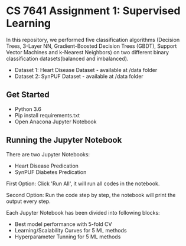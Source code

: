 # CS 7641 Assignment 1: Supervised Learning

In this repository, we performed five classification algorithms (Decision Trees, 3-Layer NN, Gradient-Boosted Decision Trees (GBDT), Support Vector Machines and k-Nearest Neighbors) on two different binary classification datasets(balanced and imbalanced).

- Dataset 1: Heart Disease Dataset - available at /data folder
- Dataset 2: SynPUF Dataset  - available at /data folder

## Get Started

- Python 3.6
- Pip install requirements.txt
- Open Anacona Jupyter Notebook


## Running the Jupyter Notebook

There are two Jupyter Notebooks:
- Heart Disease Predication
- SynPUF Diabetes Predication

First Option: Click 'Run All', it will run all codes in the notebook.

Second Option: Run the code step by step, the notebook will print the output every step.

Each Jupyter Notebook has been divided into following blocks:

- Best model performance with 5-fold CV
- Learning/Scalability Curves for 5 ML methods
- Hyperparameter Tunning for 5 ML methods


